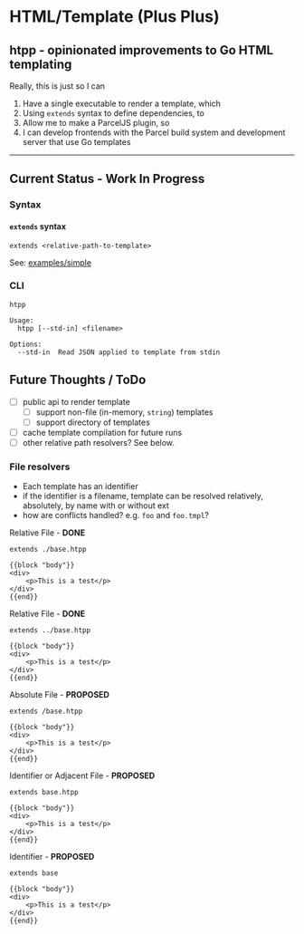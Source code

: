 # HTML/Template (Plus Plus)
## htpp - opinionated improvements to Go HTML templating
Really, this is just so I can
1. Have a single executable to render a template, which
2. Using `extends` syntax to define dependencies, to
3. Allow me to make a ParcelJS plugin, so
4. I can develop frontends with the Parcel build system and development server that use Go templates

---
## Current Status - **Work In Progress**
### Syntax
#### `extends` syntax
```
extends <relative-path-to-template>
```
See: [examples/simple](./examples/simple)
### CLI
```
htpp

Usage:
  htpp [--std-in] <filename>

Options:
  --std-in  Read JSON applied to template from stdin
````

## Future Thoughts / ToDo
- [ ] public api to render template
  - [ ] support non-file (in-memory, `string`) templates
  - [ ] support directory of templates
- [ ] cache template compilation for future runs
- [ ] other relative path resolvers? See below.
  
### File resolvers
- Each template has an identifier
- if the identifier is a filename, template can be resolved relatively, absolutely, by name with or without ext
- how are conflicts handled? e.g. `foo` and `foo.tmpl`?

Relative File - **DONE**
```gotemplate
extends ./base.htpp

{{block "body"}}
<div>
    <p>This is a test</p>
</div>
{{end}}
```

Relative File - **DONE**
```gotemplate
extends ../base.htpp

{{block "body"}}
<div>
    <p>This is a test</p>
</div>
{{end}}
```

Absolute File - **PROPOSED**
```gotemplate
extends /base.htpp

{{block "body"}}
<div>
    <p>This is a test</p>
</div>
{{end}}
```

Identifier or Adjacent File - **PROPOSED**
```gotemplate
extends base.htpp

{{block "body"}}
<div>
    <p>This is a test</p>
</div>
{{end}}
```

Identifier - **PROPOSED**
```gotemplate
extends base

{{block "body"}}
<div>
    <p>This is a test</p>
</div>
{{end}}
```